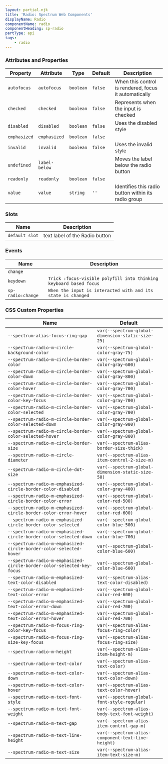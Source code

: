 ```yaml
---
layout: partial.njk
title: 'Radio: Spectrum Web Components'
displayName: Radio
componentName: radio
componentHeading: sp-radio
partType: api
tags:
    - radio
---
```


### Attributes and Properties

<div class="table-container">
<table class="spectrum-Table">
<thead class="spectrum-Table-head">
<tr>

<th class="spectrum-Table-headCell">
Property
</th>

<th class="spectrum-Table-headCell">
Attribute
</th>

<th class="spectrum-Table-headCell">
Type
</th>

<th class="spectrum-Table-headCell">
Default
</th>

<th class="spectrum-Table-headCell">
Description
</th>

</tr>
</thead>
<tbody class="spectrum-Table-body">

<tr class="spectrum-Table-row">

<td class="spectrum-Table-cell">
<code>autofocus</code>
</td>

<td class="spectrum-Table-cell">
<code>autofocus</code>
</td>

<td class="spectrum-Table-cell">
<code>boolean</code>
</td>

<td class="spectrum-Table-cell">
<code>false</code>
</td>

<td class="spectrum-Table-cell">
When this control is rendered, focus it automatically
</td>

</tr>

<tr class="spectrum-Table-row">

<td class="spectrum-Table-cell">
<code>checked</code>
</td>

<td class="spectrum-Table-cell">
<code>checked</code>
</td>

<td class="spectrum-Table-cell">
<code>boolean</code>
</td>

<td class="spectrum-Table-cell">
<code>false</code>
</td>

<td class="spectrum-Table-cell">
Represents when the input is checked
</td>

</tr>

<tr class="spectrum-Table-row">

<td class="spectrum-Table-cell">
<code>disabled</code>
</td>

<td class="spectrum-Table-cell">
<code>disabled</code>
</td>

<td class="spectrum-Table-cell">
<code>boolean</code>
</td>

<td class="spectrum-Table-cell">
<code>false</code>
</td>

<td class="spectrum-Table-cell">
Uses the disabled style
</td>

</tr>

<tr class="spectrum-Table-row">

<td class="spectrum-Table-cell">
<code>emphasized</code>
</td>

<td class="spectrum-Table-cell">
<code>emphasized</code>
</td>

<td class="spectrum-Table-cell">
<code>boolean</code>
</td>

<td class="spectrum-Table-cell">
<code>false</code>
</td>

<td class="spectrum-Table-cell">

</td>

</tr>

<tr class="spectrum-Table-row">

<td class="spectrum-Table-cell">
<code>invalid</code>
</td>

<td class="spectrum-Table-cell">
<code>invalid</code>
</td>

<td class="spectrum-Table-cell">
<code>boolean</code>
</td>

<td class="spectrum-Table-cell">
<code>false</code>
</td>

<td class="spectrum-Table-cell">
Uses the invalid style
</td>

</tr>

<tr class="spectrum-Table-row">

<td class="spectrum-Table-cell">
<code>undefined</code>
</td>

<td class="spectrum-Table-cell">
<code>label-below</code>
</td>

<td class="spectrum-Table-cell">
<code></code>
</td>

<td class="spectrum-Table-cell">
<code></code>
</td>

<td class="spectrum-Table-cell">
Moves the label below the radio button
</td>

</tr>

<tr class="spectrum-Table-row">

<td class="spectrum-Table-cell">
<code>readonly</code>
</td>

<td class="spectrum-Table-cell">
<code>readonly</code>
</td>

<td class="spectrum-Table-cell">
<code>boolean</code>
</td>

<td class="spectrum-Table-cell">
<code>false</code>
</td>

<td class="spectrum-Table-cell">

</td>

</tr>

<tr class="spectrum-Table-row">

<td class="spectrum-Table-cell">
<code>value</code>
</td>

<td class="spectrum-Table-cell">
<code>value</code>
</td>

<td class="spectrum-Table-cell">
<code>string</code>
</td>

<td class="spectrum-Table-cell">
<code>''</code>
</td>

<td class="spectrum-Table-cell">
Identifies this radio button within its radio group
</td>

</tr>

</tbody>
</table>
</div>
    

### Slots

<div class="table-container">
<table class="spectrum-Table">
<thead class="spectrum-Table-head">
<tr>

<th class="spectrum-Table-headCell">
Name
</th>

<th class="spectrum-Table-headCell">
Description
</th>

</tr>
</thead>
<tbody class="spectrum-Table-body">

<tr class="spectrum-Table-row">

<td class="spectrum-Table-cell">
<code>default slot</code>
</td>

<td class="spectrum-Table-cell">
text label of the Radio button
</td>

</tr>

</tbody>
</table>
</div>
    

### Events

<div class="table-container">
<table class="spectrum-Table">
<thead class="spectrum-Table-head">
<tr>

<th class="spectrum-Table-headCell">
Name
</th>

<th class="spectrum-Table-headCell">
Description
</th>

</tr>
</thead>
<tbody class="spectrum-Table-body">

<tr class="spectrum-Table-row">

<td class="spectrum-Table-cell">
<code>change</code>
</td>

<td class="spectrum-Table-cell">
<code></code>
</td>

</tr>

<tr class="spectrum-Table-row">

<td class="spectrum-Table-cell">
<code>keydown</code>
</td>

<td class="spectrum-Table-cell">
<code>Trick :focus-visible polyfill into thinking keyboard based focus</code>
</td>

</tr>

<tr class="spectrum-Table-row">

<td class="spectrum-Table-cell">
<code>sp-radio:change</code>
</td>

<td class="spectrum-Table-cell">
<code>When the input is interacted with and its state is changed</code>
</td>

</tr>

</tbody>
</table>
</div>
    

### CSS Custom Properties

<div class="table-container">
<table class="spectrum-Table">
<thead class="spectrum-Table-head">
<tr>

<th class="spectrum-Table-headCell">
Name
</th>

<th class="spectrum-Table-headCell">
Default
</th>

</tr>
</thead>
<tbody class="spectrum-Table-body">

<tr class="spectrum-Table-row">

<td class="spectrum-Table-cell">
<code>--spectrum-alias-focus-ring-gap</code>
</td>

<td class="spectrum-Table-cell">
<code>var(--spectrum-global-dimension-static-size-25)</code>
</td>

</tr>

<tr class="spectrum-Table-row">

<td class="spectrum-Table-cell">
<code>--spectrum-radio-m-circle-background-color</code>
</td>

<td class="spectrum-Table-cell">
<code>var(--spectrum-global-color-gray-75)</code>
</td>

</tr>

<tr class="spectrum-Table-row">

<td class="spectrum-Table-cell">
<code>--spectrum-radio-m-circle-border-color</code>
</td>

<td class="spectrum-Table-cell">
<code>var(--spectrum-global-color-gray-600)</code>
</td>

</tr>

<tr class="spectrum-Table-row">

<td class="spectrum-Table-cell">
<code>--spectrum-radio-m-circle-border-color-down</code>
</td>

<td class="spectrum-Table-cell">
<code>var(--spectrum-global-color-gray-800)</code>
</td>

</tr>

<tr class="spectrum-Table-row">

<td class="spectrum-Table-cell">
<code>--spectrum-radio-m-circle-border-color-hover</code>
</td>

<td class="spectrum-Table-cell">
<code>var(--spectrum-global-color-gray-700)</code>
</td>

</tr>

<tr class="spectrum-Table-row">

<td class="spectrum-Table-cell">
<code>--spectrum-radio-m-circle-border-color-key-focus</code>
</td>

<td class="spectrum-Table-cell">
<code>var(--spectrum-global-color-gray-700)</code>
</td>

</tr>

<tr class="spectrum-Table-row">

<td class="spectrum-Table-cell">
<code>--spectrum-radio-m-circle-border-color-selected</code>
</td>

<td class="spectrum-Table-cell">
<code>var(--spectrum-global-color-gray-700)</code>
</td>

</tr>

<tr class="spectrum-Table-row">

<td class="spectrum-Table-cell">
<code>--spectrum-radio-m-circle-border-color-selected-down</code>
</td>

<td class="spectrum-Table-cell">
<code>var(--spectrum-global-color-gray-900)</code>
</td>

</tr>

<tr class="spectrum-Table-row">

<td class="spectrum-Table-cell">
<code>--spectrum-radio-m-circle-border-color-selected-hover</code>
</td>

<td class="spectrum-Table-cell">
<code>var(--spectrum-global-color-gray-800)</code>
</td>

</tr>

<tr class="spectrum-Table-row">

<td class="spectrum-Table-cell">
<code>--spectrum-radio-m-circle-border-size</code>
</td>

<td class="spectrum-Table-cell">
<code>var(--spectrum-alias-border-size-thick)</code>
</td>

</tr>

<tr class="spectrum-Table-row">

<td class="spectrum-Table-cell">
<code>--spectrum-radio-m-circle-diameter</code>
</td>

<td class="spectrum-Table-cell">
<code>var(--spectrum-alias-item-control-2-size-m)</code>
</td>

</tr>

<tr class="spectrum-Table-row">

<td class="spectrum-Table-cell">
<code>--spectrum-radio-m-circle-dot-size</code>
</td>

<td class="spectrum-Table-cell">
<code>var(--spectrum-global-dimension-static-size-50)</code>
</td>

</tr>

<tr class="spectrum-Table-row">

<td class="spectrum-Table-cell">
<code>--spectrum-radio-m-emphasized-circle-border-color-disabled</code>
</td>

<td class="spectrum-Table-cell">
<code>var(--spectrum-global-color-gray-400)</code>
</td>

</tr>

<tr class="spectrum-Table-row">

<td class="spectrum-Table-cell">
<code>--spectrum-radio-m-emphasized-circle-border-color-error</code>
</td>

<td class="spectrum-Table-cell">
<code>var(--spectrum-global-color-red-500)</code>
</td>

</tr>

<tr class="spectrum-Table-row">

<td class="spectrum-Table-cell">
<code>--spectrum-radio-m-emphasized-circle-border-color-error-hover</code>
</td>

<td class="spectrum-Table-cell">
<code>var(--spectrum-global-color-red-600)</code>
</td>

</tr>

<tr class="spectrum-Table-row">

<td class="spectrum-Table-cell">
<code>--spectrum-radio-m-emphasized-circle-border-color-selected</code>
</td>

<td class="spectrum-Table-cell">
<code>var(--spectrum-global-color-blue-500)</code>
</td>

</tr>

<tr class="spectrum-Table-row">

<td class="spectrum-Table-cell">
<code>--spectrum-radio-m-emphasized-circle-border-color-selected-down</code>
</td>

<td class="spectrum-Table-cell">
<code>var(--spectrum-global-color-blue-700)</code>
</td>

</tr>

<tr class="spectrum-Table-row">

<td class="spectrum-Table-cell">
<code>--spectrum-radio-m-emphasized-circle-border-color-selected-hover</code>
</td>

<td class="spectrum-Table-cell">
<code>var(--spectrum-global-color-blue-600)</code>
</td>

</tr>

<tr class="spectrum-Table-row">

<td class="spectrum-Table-cell">
<code>--spectrum-radio-m-emphasized-circle-border-color-selected-key-focus</code>
</td>

<td class="spectrum-Table-cell">
<code>var(--spectrum-global-color-blue-600)</code>
</td>

</tr>

<tr class="spectrum-Table-row">

<td class="spectrum-Table-cell">
<code>--spectrum-radio-m-emphasized-text-color-disabled</code>
</td>

<td class="spectrum-Table-cell">
<code>var(--spectrum-alias-text-color-disabled)</code>
</td>

</tr>

<tr class="spectrum-Table-row">

<td class="spectrum-Table-cell">
<code>--spectrum-radio-m-emphasized-text-color-error</code>
</td>

<td class="spectrum-Table-cell">
<code>var(--spectrum-global-color-red-600)</code>
</td>

</tr>

<tr class="spectrum-Table-row">

<td class="spectrum-Table-cell">
<code>--spectrum-radio-m-emphasized-text-color-error-down</code>
</td>

<td class="spectrum-Table-cell">
<code>var(--spectrum-global-color-red-700)</code>
</td>

</tr>

<tr class="spectrum-Table-row">

<td class="spectrum-Table-cell">
<code>--spectrum-radio-m-emphasized-text-color-error-hover</code>
</td>

<td class="spectrum-Table-cell">
<code>var(--spectrum-global-color-red-700)</code>
</td>

</tr>

<tr class="spectrum-Table-row">

<td class="spectrum-Table-cell">
<code>--spectrum-radio-m-focus-ring-color-key-focus</code>
</td>

<td class="spectrum-Table-cell">
<code>var(--spectrum-alias-focus-ring-color)</code>
</td>

</tr>

<tr class="spectrum-Table-row">

<td class="spectrum-Table-cell">
<code>--spectrum-radio-m-focus-ring-size-key-focus</code>
</td>

<td class="spectrum-Table-cell">
<code>var(--spectrum-alias-focus-ring-size)</code>
</td>

</tr>

<tr class="spectrum-Table-row">

<td class="spectrum-Table-cell">
<code>--spectrum-radio-m-height</code>
</td>

<td class="spectrum-Table-cell">
<code>var(--spectrum-alias-item-height-m)</code>
</td>

</tr>

<tr class="spectrum-Table-row">

<td class="spectrum-Table-cell">
<code>--spectrum-radio-m-text-color</code>
</td>

<td class="spectrum-Table-cell">
<code>var(--spectrum-alias-text-color)</code>
</td>

</tr>

<tr class="spectrum-Table-row">

<td class="spectrum-Table-cell">
<code>--spectrum-radio-m-text-color-down</code>
</td>

<td class="spectrum-Table-cell">
<code>var(--spectrum-alias-text-color-down)</code>
</td>

</tr>

<tr class="spectrum-Table-row">

<td class="spectrum-Table-cell">
<code>--spectrum-radio-m-text-color-hover</code>
</td>

<td class="spectrum-Table-cell">
<code>var(--spectrum-alias-text-color-hover)</code>
</td>

</tr>

<tr class="spectrum-Table-row">

<td class="spectrum-Table-cell">
<code>--spectrum-radio-m-text-font-style</code>
</td>

<td class="spectrum-Table-cell">
<code>var(--spectrum-global-font-style-regular)</code>
</td>

</tr>

<tr class="spectrum-Table-row">

<td class="spectrum-Table-cell">
<code>--spectrum-radio-m-text-font-weight</code>
</td>

<td class="spectrum-Table-cell">
<code>var(--spectrum-alias-body-text-font-weight)</code>
</td>

</tr>

<tr class="spectrum-Table-row">

<td class="spectrum-Table-cell">
<code>--spectrum-radio-m-text-gap</code>
</td>

<td class="spectrum-Table-cell">
<code>var(--spectrum-alias-item-control-gap-m)</code>
</td>

</tr>

<tr class="spectrum-Table-row">

<td class="spectrum-Table-cell">
<code>--spectrum-radio-m-text-line-height</code>
</td>

<td class="spectrum-Table-cell">
<code>var(--spectrum-alias-component-text-line-height)</code>
</td>

</tr>

<tr class="spectrum-Table-row">

<td class="spectrum-Table-cell">
<code>--spectrum-radio-m-text-size</code>
</td>

<td class="spectrum-Table-cell">
<code>var(--spectrum-alias-item-text-size-m)</code>
</td>

</tr>

</tbody>
</table>
</div>
    